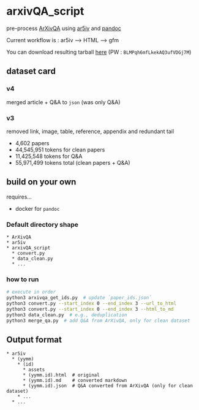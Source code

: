 # arxivQA_script
pre-process [ArXivQA](https://github.com/taesiri/ArXivQA) using [ar5iv](https://ar5iv.labs.arxiv.org/) and [pandoc](https://pandoc.org/index.html)

Current workflow is : ar5iv --> HTML --> gfm

You can download resulting tarball [here](https://1drv.ms/f/s!AuG8P2rNajS4uWSlSNtoIZNyHG4E?e=b9Ua10) (PW : `BLMPqh6mfLkekAQ3ufVDGj7M`)

## dataset card
### v4
merged article + Q&A to `json` (was only Q&A)

### v3
removed link, image, table, reference, appendix and redundant tail
* 4,602 papers
* 44,545,951 tokens for clean papers
* 11,425,548 tokens for Q&A
* 55,971,499 tokens total (clean papers + Q&A)

## build on your own
requires...
* docker for `pandoc`

### Default directory shape
```
* ArXivQA
* ar5iv
* arxivQA_script
  * convert.py
  * data_clean.py
  * ...
```

### how to run
```bash
# execute in order
python3 arxivqa_get_ids.py  # update `paper_ids.json`
python3 convert.py --start_index 0 --end_index 3 --url_to_html
python3 convert.py --start_index 0 --end_index 3 --html_to_md
python3 data_clean.py  # e.g., deduplication
python3 merge_qa.py  # add Q&A from ArXivQA, only for clean dataset
```

## Output format
```
* ar5iv
  * (yymm)
    * (id)
      * assets
      * (yymm.id).html  # original
      * (yymm.id).md    # converted markdown
      * (yymm.id).json  # Q&A converted from ArXivQA (only for clean dataset)
    * ...
  * ...
```
